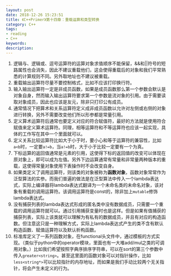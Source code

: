 ```yaml
---
layout: post
date: 2018-12-26 15:23:51
title: 《C++Primer》第十四章：重载运算和类型转换
category: C++
tags:
- reading
- C++
keywords:
description:
---
```



1. 逻辑与、逻辑或、逗号运算符的运算对象求值顺序不能保留，&&和||符号的短路属性也会消失，因此不建议重载他们，这会使得重载后的对象和我们平常熟悉的计算规则不同。另外取地址也不建议被重载。
2. 重载输出运算符尽量不要控制格式，比如不应该打印换行符。
3. 输入输出运算符一定是非成员函数，如果是成员函数那么第一个参数会默认是对象自身，然而输入输出运算符要求第一个参数是流对象的引用。由于需要读取对象成员，因此也应该是友元，除非只打印公有成员。
4. 通常情况下把算术和关系运算符定义成非成员函数以允许对左侧或右侧的对象进行转换，另外不需要改变他们所以形参都是常量引用。
5. 定义算术运算符后通常也要定义对应的符合赋值符，最好的方法就是使用符合赋值来定义算术运算符。同理，相等运算符和不等运算符也应该一起实现，具体的工作写在其中一个里面就可以。
6. 定义关系比较运算符比如大于小于时，要小心和等于运算符的兼容性，比如`a<b`时，一定要`a!=b`，当`a!=b`时，大于小于比较一定要有一个为真。
7. 下标运算的返回值通常是元素的引用，这使得下标的返回值的改变可以体现在原对象上，即可以成为左值。另外下边运算通常有常量和非常量两种版本的重载，这使得常量对象使用下表操作时不会改变自身。
8. 如果类定义了调用运算符，则该类的对象被称为**函数对象**，函数对象常常作为泛型算法的实参。而我们普遍的做法是在泛型算法中传入一个lambda表达式，实际上编译器将lambda表达式翻译为一个未命名类的未命名对象，该对象有重载的调用运算符。该调用运算符是const的，除非加上`mutable`修饰lambda表达式。
9. 没有捕获列表的lambda表达式形成的匿名类中没有数据成员，只需要一个重载的调用运算符就可以。通过引用捕获变量时也是这样。但是如果有值捕获的捕获列表，实际上该类就可以理解为有私有的数据成员，并且有对应的构造函数。但注意这只是一种理解方式，实际上lambda表达式产生的类不含有默认构造函数、赋值运算符以及默认析构函数。
10. 标准库定义了一系列函数对象，在functional头文件中，通过模板的方式实现。（类似于python中的operator模块，里面也有一大堆add/mul之类的可调用对象。）比如我们希望按照字典序排序字符串，可以在sort的第三个参数中传入`greater<string>`。甚至这里面的函数对象可以对指针操作，比如`less<string*>`可以比较指针的内存地址，而如果是我们手动比较两个无关指针，将会产生未定义的行为。
